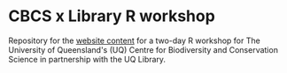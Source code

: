 # CBCS x Library R workshop

Repository for the [website content](https://cbcs-lib-rworkshop2021.netlify.app/) for a two-day R workshop for The University of 
Queensland's (UQ) Centre for Biodiversity and Conservation Science in partnership with the UQ Library.
